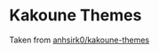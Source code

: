 # Kakoune Themes

Taken from [anhsirk0/kakoune-themes](https://github.com/anhsirk0/kakoune-themes/tree/master)

